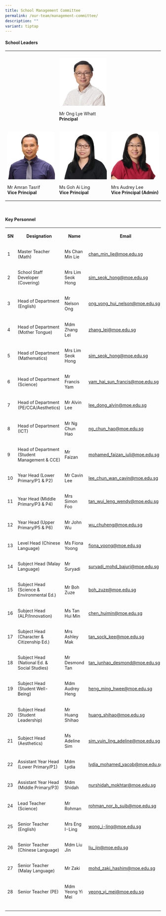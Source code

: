 ```yaml
---
title: School Management Committee
permalink: /our-team/management-committee/
description: ""
variant: tiptap
---
```

<h4>School Leaders</h4>
<table style="minWidth: 75px">
<colgroup>
<col>
<col>
<col>
</colgroup>
<tbody>
<tr>
<th rowspan="1" colspan="1">
<p></p>
</th>
<th rowspan="1" colspan="1">
<p></p>
</th>
<th rowspan="1" colspan="1">
<p></p>
</th>
</tr>
<tr>
<td rowspan="1" colspan="1">
<p></p>
</td>
<td rowspan="1" colspan="1">
<div class="isomer-image-wrapper">
<img style="width: 100%" height="auto" width="100%" src="/images/SL/Mr_Ong_Lye_Whatt_Principal.jpg">
</div>
<p>Mr Ong Lye Whatt
<br><strong>Principal</strong>
</p>
</td>
<td rowspan="1" colspan="1">
<p></p>
</td>
</tr>
<tr>
<td rowspan="1" colspan="1">
<p></p>
<div class="isomer-image-wrapper">
<img style="width: 100%" height="auto" width="100%" src="/images/SL/Mr_Amran_Bin_Tasrif_Vice_Principal_EO.png">
</div>
<p>Mr Amran Tasrif
<br><strong>Vice Principal</strong>
</p>
</td>
<td rowspan="1" colspan="1">
<p></p>
<div class="isomer-image-wrapper">
<img style="width: 100%" height="auto" width="100%" alt="" src="/images/SL/Ms_Goh_Ai_Ling_VP.jpg">
</div>
<p>Ms Goh Ai Ling
<br><strong>Vice Principal</strong>
</p>
</td>
<td rowspan="1" colspan="1">
<p></p>
<div class="isomer-image-wrapper">
<img style="width: 100%" height="auto" width="100%" src="/images/SL/Mrs_Audrey_Lee_Vice_Principal_(Admin).jpg">
</div>
<p>Mrs Audrey Lee
<br><strong>Vice Principal (Admin)</strong>
</p>
</td>
</tr>
</tbody>
</table>
<p>
<br>
</p>
<h4>Key Personnel</h4>
<table style="minWidth: 100px">
<colgroup>
<col>
<col>
<col>
<col>
</colgroup>
<tbody>
<tr>
<th rowspan="1" colspan="1">
<p>SN</p>
</th>
<th rowspan="1" colspan="1">
<p>Designation</p>
</th>
<th rowspan="1" colspan="1">
<p>Name</p>
</th>
<th rowspan="1" colspan="1">
<p>Email</p>
</th>
</tr>
<tr>
<td rowspan="1" colspan="1">
<p>1</p>
</td>
<td rowspan="1" colspan="1">
<p>Master Teacher (Math)</p>
</td>
<td rowspan="1" colspan="1">
<p>Ms Chan Min Lie</p>
</td>
<td rowspan="1" colspan="1">
<p><a href="mailto:chan_min_lie@moe.edu.sg" rel="noopener noreferrer nofollow" target="_blank">chan_min_lie@moe.edu.sg</a>
</p>
</td>
</tr>
<tr>
<td rowspan="1" colspan="1">
<p>2</p>
</td>
<td rowspan="1" colspan="1">
<p>School Staff Developer (Covering)</p>
</td>
<td rowspan="1" colspan="1">
<p>Mrs Lim Seok Hong</p>
</td>
<td rowspan="1" colspan="1">
<p><a href="mailto:sim_seok_hong@moe.edu.sg" rel="noopener noreferrer nofollow" target="_blank">sim_seok_hong@moe.edu.sg</a>
</p>
</td>
</tr>
<tr>
<td rowspan="1" colspan="1">
<p>3</p>
</td>
<td rowspan="1" colspan="1">
<p>Head of Department (English)</p>
</td>
<td rowspan="1" colspan="1">
<p>Mr Nelson Ong</p>
</td>
<td rowspan="1" colspan="1">
<p><a href="mailto:ong_yong_hui_nelson@moe.edu.sg" rel="noopener noreferrer nofollow" target="_blank">ong_yong_hui_nelson@moe.edu.sg</a>
</p>
</td>
</tr>
<tr>
<td rowspan="1" colspan="1">
<p>4</p>
</td>
<td rowspan="1" colspan="1">
<p>Head of Department (Mother Tongue)</p>
</td>
<td rowspan="1" colspan="1">
<p>Mdm Zhang Lei</p>
</td>
<td rowspan="1" colspan="1">
<p><a href="mailto:zhang_lei@moe.edu.sg" rel="noopener noreferrer nofollow" target="_blank">zhang_lei@moe.edu.sg</a>
</p>
</td>
</tr>
<tr>
<td rowspan="1" colspan="1">
<p>5</p>
</td>
<td rowspan="1" colspan="1">
<p>Head of Department (Mathematics)</p>
</td>
<td rowspan="1" colspan="1">
<p>Mrs Lim Seok Hong</p>
</td>
<td rowspan="1" colspan="1">
<p><a href="mailto:sim_seok_hong@moe.edu.sg" rel="noopener noreferrer nofollow" target="_blank">sim_seok_hong@moe.edu.sg</a>
</p>
</td>
</tr>
<tr>
<td rowspan="1" colspan="1">
<p>6</p>
</td>
<td rowspan="1" colspan="1">
<p>Head of Department (Science)</p>
</td>
<td rowspan="1" colspan="1">
<p>Mr Francis Yam</p>
</td>
<td rowspan="1" colspan="1">
<p><a href="mailto:yam_hai_sun_francis@moe.edu.sg" rel="noopener noreferrer nofollow" target="_blank">yam_hai_sun_francis@moe.edu.sg</a>
</p>
</td>
</tr>
<tr>
<td rowspan="1" colspan="1">
<p>7</p>
</td>
<td rowspan="1" colspan="1">
<p>Head of Department (PE/CCA/Aesthetics)</p>
</td>
<td rowspan="1" colspan="1">
<p>Mr Alvin Lee</p>
</td>
<td rowspan="1" colspan="1">
<p><a href="mailto:lee_dong_alvin@moe.edu.sg" rel="noopener noreferrer nofollow" target="_blank">lee_dong_alvin@moe.edu.sg</a>
</p>
</td>
</tr>
<tr>
<td rowspan="1" colspan="1">
<p>8</p>
</td>
<td rowspan="1" colspan="1">
<p>Head of Department (ICT)</p>
</td>
<td rowspan="1" colspan="1">
<p>Mr Ng Chun Hao</p>
</td>
<td rowspan="1" colspan="1">
<p><a href="mailto:ng_chun_hao@moe.edu.sg" rel="noopener noreferrer nofollow" target="_blank">ng_chun_hao@moe.edu.sg</a>
</p>
</td>
</tr>
<tr>
<td rowspan="1" colspan="1">
<p>9</p>
</td>
<td rowspan="1" colspan="1">
<p>Head of Department (Student Management &amp; CCE)</p>
</td>
<td rowspan="1" colspan="1">
<p>Mr Faizan</p>
</td>
<td rowspan="1" colspan="1">
<p><a href="mailto:mohamed_faizan_juli@moe.edu.sg" rel="noopener noreferrer nofollow" target="_blank">mohamed_faizan_juli@moe.edu.sg</a>
</p>
</td>
</tr>
<tr>
<td rowspan="1" colspan="1">
<p>10</p>
</td>
<td rowspan="1" colspan="1">
<p>Year Head (Lower Primary/P1 &amp; P2)</p>
</td>
<td rowspan="1" colspan="1">
<p>Mr Cavin Lee</p>
</td>
<td rowspan="1" colspan="1">
<p><a href="mailto:lee_chun_wan_cavin@moe.edu.sg" rel="noopener noreferrer nofollow" target="_blank">lee_chun_wan_cavin@moe.edu.sg</a>
</p>
</td>
</tr>
<tr>
<td rowspan="1" colspan="1">
<p>11</p>
</td>
<td rowspan="1" colspan="1">
<p>Year Head (Middle Primary/P3 &amp; P4)</p>
</td>
<td rowspan="1" colspan="1">
<p>Mrs Simon Foo</p>
</td>
<td rowspan="1" colspan="1">
<p><a href="mailto:tan_wui_leng_wendy@moe.edu.sg" rel="noopener noreferrer nofollow" target="_blank">tan_wui_leng_wendy@moe.edu.sg</a>
</p>
</td>
</tr>
<tr>
<td rowspan="1" colspan="1">
<p>12</p>
</td>
<td rowspan="1" colspan="1">
<p>Year Head (Upper Primary/P5 &amp; P6)</p>
</td>
<td rowspan="1" colspan="1">
<p>Mr John Wu</p>
</td>
<td rowspan="1" colspan="1">
<p><a href="mailto:wu_chuheng@moe.edu.sg" rel="noopener noreferrer nofollow" target="_blank">wu_chuheng@moe.edu.sg</a>
</p>
</td>
</tr>
<tr>
<td rowspan="1" colspan="1">
<p>13</p>
</td>
<td rowspan="1" colspan="1">
<p>Level Head (Chinese Language)</p>
</td>
<td rowspan="1" colspan="1">
<p>Ms Fiona Yoong</p>
</td>
<td rowspan="1" colspan="1">
<p><a href="mailto:fiona_yoong@moe.edu.sg" rel="noopener noreferrer nofollow" target="_blank">fiona_yoong@moe.edu.sg</a>
</p>
</td>
</tr>
<tr>
<td rowspan="1" colspan="1">
<p>14</p>
</td>
<td rowspan="1" colspan="1">
<p>Subject Head (Malay Language)</p>
</td>
<td rowspan="1" colspan="1">
<p>Mr Suryadi</p>
</td>
<td rowspan="1" colspan="1">
<p><a href="mailto:suryadi_mohd_bajuri@moe.edu.sg" rel="noopener noreferrer nofollow" target="_blank">suryadi_mohd_bajuri@moe.edu.sg</a>
</p>
</td>
</tr>
<tr>
<td rowspan="1" colspan="1">
<p>15</p>
</td>
<td rowspan="1" colspan="1">
<p>Subject Head (Science &amp; Environmental Ed.)</p>
</td>
<td rowspan="1" colspan="1">
<p>Mr Boh Zuze</p>
</td>
<td rowspan="1" colspan="1">
<p><a href="mailto:boh_zuze@moe.edu.sg" rel="noopener noreferrer nofollow" target="_blank">boh_zuze@moe.edu.sg</a>
</p>
</td>
</tr>
<tr>
<td rowspan="1" colspan="1">
<p>16</p>
</td>
<td rowspan="1" colspan="1">
<p>Subject Head (ALP/Innovation)</p>
</td>
<td rowspan="1" colspan="1">
<p>Ms Tan Hui Min</p>
</td>
<td rowspan="1" colspan="1">
<p><a href="mailto:chen_huimin@moe.edu.sg" rel="noopener noreferrer nofollow" target="_blank">chen_huimin@moe.edu.sg</a>
</p>
</td>
</tr>
<tr>
<td rowspan="1" colspan="1">
<p>17</p>
</td>
<td rowspan="1" colspan="1">
<p>Subject Head (Character &amp; Citizenship Ed.)</p>
</td>
<td rowspan="1" colspan="1">
<p>Mrs Ashley Mak</p>
</td>
<td rowspan="1" colspan="1">
<p><a href="mailto:tan_sock_kee@moe.edu.sg" rel="noopener noreferrer nofollow" target="_blank">tan_sock_kee@moe.edu.sg</a>
</p>
</td>
</tr>
<tr>
<td rowspan="1" colspan="1">
<p>18</p>
</td>
<td rowspan="1" colspan="1">
<p>Subject Head (National Ed. &amp; Social Studies)</p>
</td>
<td rowspan="1" colspan="1">
<p>Mr Desmond Tan</p>
</td>
<td rowspan="1" colspan="1">
<p><a href="tan_junhao_desmond@moe.edu.sg" rel="noopener noreferrer nofollow" target="_blank">tan_junhao_desmond@moe.edu.sg</a>
</p>
</td>
</tr>
<tr>
<td rowspan="1" colspan="1">
<p>19</p>
</td>
<td rowspan="1" colspan="1">
<p>Subject Head (Student Well-Being)</p>
</td>
<td rowspan="1" colspan="1">
<p>Mdm Audrey Heng</p>
</td>
<td rowspan="1" colspan="1">
<p><a href="mailto:heng_ming_hwee@moe.edu.sg" rel="noopener noreferrer nofollow" target="_blank">heng_ming_hwee@moe.edu.sg</a>
</p>
</td>
</tr>
<tr>
<td rowspan="1" colspan="1">
<p>20</p>
</td>
<td rowspan="1" colspan="1">
<p>Subject Head (Student Leadership)</p>
</td>
<td rowspan="1" colspan="1">
<p>Mr Huang Shihao</p>
</td>
<td rowspan="1" colspan="1">
<p><a href="mailto:huang_shihao@moe.edu.sg" rel="noopener noreferrer nofollow" target="_blank">huang_shihao@moe.edu.sg</a>
</p>
</td>
</tr>
<tr>
<td rowspan="1" colspan="1">
<p>21</p>
</td>
<td rowspan="1" colspan="1">
<p>Subject Head (Aesthetics)</p>
</td>
<td rowspan="1" colspan="1">
<p>Ms Adeline Sim</p>
<p></p>
</td>
<td rowspan="1" colspan="1">
<p><a href="sim_yuin_ling_adeline@moe.edu.sg" rel="noopener noreferrer nofollow" target="_blank">sim_yuin_ling_adeline@moe.edu.sg</a>
</p>
</td>
</tr>
<tr>
<td rowspan="1" colspan="1">
<p>22</p>
</td>
<td rowspan="1" colspan="1">
<p>Assistant Year Head (Lower Primary/P1)</p>
</td>
<td rowspan="1" colspan="1">
<p>Mdm Lydia</p>
</td>
<td rowspan="1" colspan="1">
<p><a href="mailto:lydia_mohamed_yacob@moe.edu.sg" rel="noopener noreferrer nofollow" target="_blank">lydia_mohamed_yacob@moe.edu.sg</a>
</p>
</td>
</tr>
<tr>
<td rowspan="1" colspan="1">
<p>23</p>
</td>
<td rowspan="1" colspan="1">
<p>Assistant Year Head (Middle Primary/P3)</p>
</td>
<td rowspan="1" colspan="1">
<p>Mdm Shidah</p>
</td>
<td rowspan="1" colspan="1">
<p><a href="nurshidah_mokhtar@moe.edu.sg" rel="noopener noreferrer nofollow" target="_blank">nurshidah_mokhtar@moe.edu.sg</a>
</p>
</td>
</tr>
<tr>
<td rowspan="1" colspan="1">
<p>24</p>
</td>
<td rowspan="1" colspan="1">
<p>Lead Teacher (Science)</p>
</td>
<td rowspan="1" colspan="1">
<p>Mr Rohman</p>
</td>
<td rowspan="1" colspan="1">
<p><a href="mailto:rohman_nor_b_suib@moe.edu.sg" rel="noopener noreferrer nofollow" target="_blank">rohman_nor_b_suib@moe.edu.sg</a>
</p>
</td>
</tr>
<tr>
<td rowspan="1" colspan="1">
<p>25</p>
</td>
<td rowspan="1" colspan="1">
<p>Senior Teacher (English)</p>
</td>
<td rowspan="1" colspan="1">
<p>Mrs Eng I-Ling</p>
</td>
<td rowspan="1" colspan="1">
<p><a href="mailto:wong_i-ling@moe.edu.sg" rel="noopener noreferrer nofollow" target="_blank">wong_i-ling@moe.edu.sg</a>
</p>
</td>
</tr>
<tr>
<td rowspan="1" colspan="1">
<p>26</p>
</td>
<td rowspan="1" colspan="1">
<p>Senior Teacher (Chinese Language)</p>
</td>
<td rowspan="1" colspan="1">
<p>Mdm Liu Jin</p>
</td>
<td rowspan="1" colspan="1">
<p><a href="mailto:liu_jin@moe.edu.sg" rel="noopener noreferrer nofollow" target="_blank">liu_jin@moe.edu.sg</a>
</p>
</td>
</tr>
<tr>
<td rowspan="1" colspan="1">
<p>27</p>
</td>
<td rowspan="1" colspan="1">
<p>Senior Teacher (Malay Language)</p>
</td>
<td rowspan="1" colspan="1">
<p>Mr Zaki</p>
</td>
<td rowspan="1" colspan="1">
<p><a href="mailto:mohd_zaki_hashim@moe.edu.sg" rel="noopener noreferrer nofollow" target="_blank">mohd_zaki_hashim@moe.edu.sg</a>
</p>
</td>
</tr>
<tr>
<td rowspan="1" colspan="1">
<p>28</p>
</td>
<td rowspan="1" colspan="1">
<p>Senior Teacher (PE)</p>
</td>
<td rowspan="1" colspan="1">
<p>Mdm Yeong Yi Mei</p>
</td>
<td rowspan="1" colspan="1">
<p><a href="mailto:yeong_yi_mei@moe.edu.sg" rel="noopener noreferrer nofollow" target="_blank">yeong_yi_mei@moe.edu.sg</a>
</p>
</td>
</tr>
<tr>
<td rowspan="1" colspan="1">
<p></p>
</td>
<td rowspan="1" colspan="1">
<p></p>
</td>
<td rowspan="1" colspan="1">
<p></p>
</td>
<td rowspan="1" colspan="1">
<p></p>
</td>
</tr>
</tbody>
</table>
<p></p>
